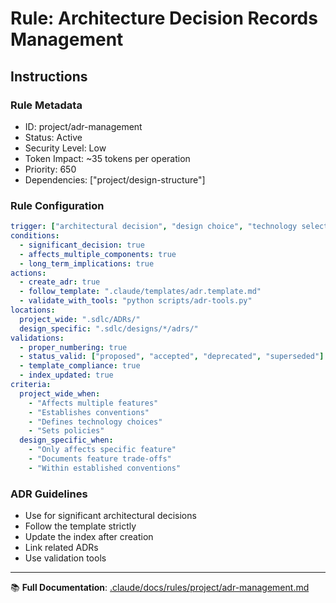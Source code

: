 # Rule: Architecture Decision Records Management

## Instructions

### Rule Metadata
- ID: project/adr-management
- Status: Active
- Security Level: Low
- Token Impact: ~35 tokens per operation
- Priority: 650
- Dependencies: ["project/design-structure"]

### Rule Configuration
```yaml
trigger: ["architectural decision", "design choice", "technology selection"]
conditions:
  - significant_decision: true
  - affects_multiple_components: true
  - long_term_implications: true
actions:
  - create_adr: true
  - follow_template: ".claude/templates/adr.template.md"
  - validate_with_tools: "python scripts/adr-tools.py"
locations:
  project_wide: ".sdlc/ADRs/"
  design_specific: ".sdlc/designs/*/adrs/"
validations:
  - proper_numbering: true
  - status_valid: ["proposed", "accepted", "deprecated", "superseded"]
  - template_compliance: true
  - index_updated: true
criteria:
  project_wide_when:
    - "Affects multiple features"
    - "Establishes conventions"
    - "Defines technology choices"
    - "Sets policies"
  design_specific_when:
    - "Only affects specific feature"
    - "Documents feature trade-offs"
    - "Within established conventions"
```

### ADR Guidelines
- Use for significant architectural decisions
- Follow the template strictly
- Update the index after creation
- Link related ADRs
- Use validation tools

---

📚 **Full Documentation**: [.claude/docs/rules/project/adr-management.md](../../docs/rules/project/adr-management.md)